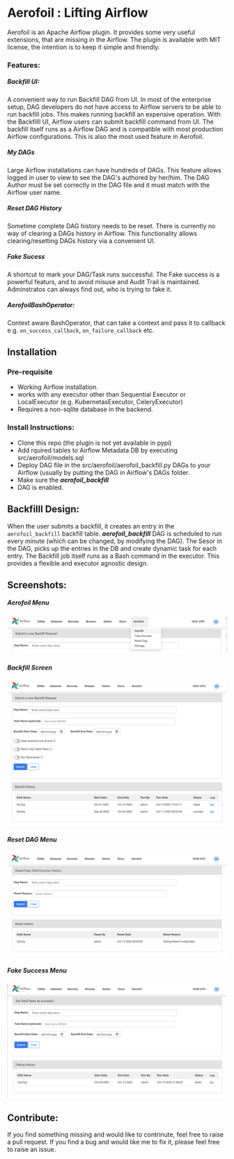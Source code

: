 # Aerofoil : Lifting Airflow
Aerofoil is an Apache Airflow plugin. It provides some very useful extensions, that are missing in the Airflow. The plugin is available with MIT license, the intention is to keep it simple and friendly. 

### Features:
##### Backfill UI: 
A convenient way to run Backfill DAG from UI. In most of the enterprise setup, DAG developers do not have access to Airflow servers to be able to run backfill jobs. This makes running backfill an expensive operation. With the Backfilll UI, Airflow users can submit backfill command from UI. The backfill itself runs as a Airflow DAG and is compatible with most production Airflow configurations. This is also the most used feature in Aerofoil.
##### My DAGs
Large Airflow installations can have hundreds of DAGs. This feature allows logged in user to view to see the DAG's authored by her/him. The DAG Author must be set correctly in the DAG file and it must match with the Airflow user name. 
##### Reset DAG History
Sometime complete DAG history needs to be reset. There is currently no way of clearing a DAGs history in Airflow. This functionality allows clearing/resetting DAGs history via a convenient UI.  

##### Fake Sucess
A shortcut to mark your DAG/Task runs successful. The Fake success is a powerful featurs, and to avoid misuse and Audit Trail is maintained. Adminstratos can always find out, who is trying to fake it. 

##### AerofoilBashOperator: 
Context aware BashOperator, that can take a context and pass it to callback e.g. `on_success_callback`, `on_failure_callback` etc. 

## Installation 
### Pre-requisite
- Working Airflow installation.
- works with any executor other than Sequential Executor or LocalExecutor (e.g. KubernetasExecutor, CeleryExecutor)
- Requires a non-sqlite database in the backend.

### Install Instructions:
- Clone this repo (the plugin is not yet available in pypi)
- Add rquired tables to Airflow Metadata DB by executing src/aerofoil/models.sql
- Deploy DAG file in the src/aerofoil/aerofoil_backfill.py DAGs to  your Airflow (usually by putting the DAG in  Airflow's DAGs folder.
- Make sure the *__aerofoil_backfill__* 
- DAG is enabled.

## Backfilll Design:
When the user submits a backfill, it creates an entry in the `aerofoil_backfill` backfill table. *__aerofoil_backfill__*  DAG is scheduled to run every minute (which can be changed, by modifying the DAG). The Sesor in the DAG, picks up the entries in the DB and create dynamic task for each entry. The Backfill job itself runs as a Bash command in the executor. This provides a flexible and executor agnostic design.  

## Screenshots:
##### Aerofoil Menu
![img](screenshots/menu.png)
##### Backfill Screen
![img](screenshots/backfill.png)
##### Reset DAG Menu
![img](screenshots/reset.png)
##### Fake Success Menu
![img](screenshots/fake_success.png)

## Contribute:
If you find something missing and would like to contrinute, feel free to raise a pull request. If you find a bug and would like me to fix it, please feel free to raise an issue. 
